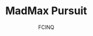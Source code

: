 ---
title: 'MadMax Pursuit'
author: FCINQ
project_image_path: '/images/gallery/madmax-pursuit.jpg'
external_url: 'http://madmaxpursuit.warnerbros.fr/'
---